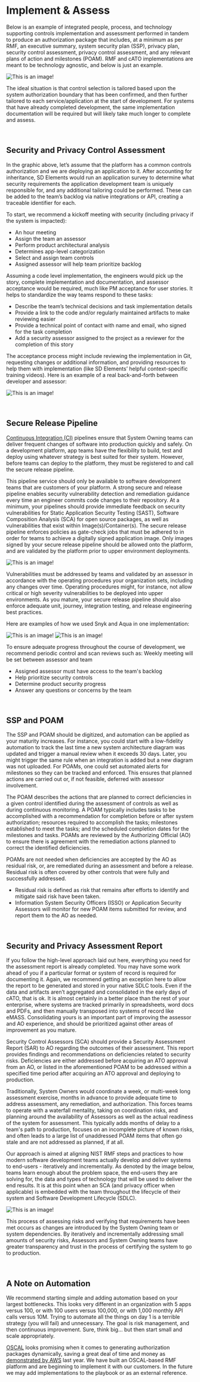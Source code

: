 # Implement & Assess

Below is an example of integrated people, process, and technology supporting controls implementation and assessment performed in tandem to produce an authorization package that includes, at a minimum as per RMF, an executive summary, system security plan (SSP), privacy plan, security control assessment, privacy control assessment, and any relevant plans of action and milestones (POAM). RMF and cATO implementations are meant to be technology agnostic, and below is just an example.

![This is an image!](images/people-process.png)

The ideal situation is that control selection is tailored based upon the system authorization boundary that has been confirmed, and then further tailored to each service/application at the start of development. For systems that have already completed development, the same implementation documentation will be required but will likely take much longer to complete and assess.

<br/>

## Security and Privacy Control Assessment

In the graphic above, let’s assume that the platform has a common controls authorization and we are deploying an application to it. After accounting for inheritance, SD Elements would run an application survey to determine what security requirements the application development team is uniquely responsible for, and any additional tailoring could be performed. These can be added to the team’s backlog via native integrations or API, creating a traceable identifier for each. 

To start, we recommend a kickoff meeting with security (including privacy if the system is impacted):

- An hour meeting
- Assign the team an assessor
- Perform product architectural analysis
- Determines app-level categorization
- Select and assign team controls
- Assigned assessor will help team prioritize backlog

Assuming a code level implementation, the engineers would pick up the story, complete implementation and documentation, and assessor acceptance would be required, much like PM acceptance for user stories. It helps to standardize the way teams respond to these tasks:

- Describe the team’s technical decisions and task implementation details
- Provide a link to the code and/or regularly maintained artifacts to make reviewing easier
- Provide a technical point of contact with name and email, who signed for the task completion
- Add a security assessor assigned to the project as a reviewer for the completion of this story

The acceptance process might include reviewing the implementation in Git, requesting changes or additional information, and providing resources to help them with implementation (like SD Elements’ helpful context-specific training videos). Here is an example of a real back-and-forth between developer and assessor:

![This is an image!](images/example-task.png)

<br/>

## Secure Release Pipeline

[Continuous Integration (CI)](https://www.martinfowler.com/articles/continuousIntegration.html) pipelines ensure that System Owning teams can deliver frequent changes of software into production quickly and safely. On a development platform, app teams have the flexibility to build, test and deploy using whatever strategy is best suited for their system. However, before teams can deploy to the platform, they must be registered to and call the secure release pipeline.

This pipeline service should only be available to software development teams that are customers of your platform. A strong secure and release pipeline enables security vulnerability detection and remediation guidance every time an engineer commits code changes to their repository. At a minimum, your pipelines should provide immediate feedback on security vulnerabilities for Static Application Security Testing (SAST), Software Composition Analysis (SCA) for open source packages, as well as vulnerabilities that exist within Image(s)/Container(s). The secure release pipeline enforces policies as gate-check jobs that must be adhered to in order for teams to achieve a digitally signed application image. Only images signed by your secure release pipeline should be allowed onto the platform, and are validated by the platform prior to upper environment deployments.

![This is an image!](images/secrel.png)

Vulnerabilities must be addressed by teams and validated by an assessor in accordance with the operating procedures your organization sets, including any changes over time. Operating procedures might, for instance, not allow critical or high severity vulnerabilities to be deployed into upper environments. As you mature, your secure release pipeline should also enforce adequate unit, journey, integration testing, and release engineering best practices. 

Here are examples of how we used Snyk and Aqua in one implementation:

![This is an image!](images/snyk.png)
![This is an image!](images/aqua.png)

To ensure adequate progress throughout the course of development, we recommend periodic control and scan reviews such as:
Weekly meeting will be set between assessor and team

- Assigned assessor must have access to the team's backlog
- Help prioritize security controls
- Determine product security progress
- Answer any questions or concerns by the team

<br/>

## SSP and POAM

The SSP and POAM should be digitized, and automation can be applied as your maturity increases. For instance, you could start with a low-fidelity automation to track the last time a new system architecture diagram was updated and trigger a manual review when it exceeds 30 days. Later, you might trigger the same rule when an integration is added but a new diagram was not uploaded. For POAMs, one could set automated alerts for milestones so they can be tracked and enforced. This ensures that planned actions are carried out or, if not feasible, deferred with assessor involvement.

The POAM describes the actions that are planned to correct deficiencies in a given control identified during the assessment of controls as well as during continuous monitoring. A POAM typically includes tasks to be accomplished with a recommendation for completion before or after system authorization; resources required to accomplish the tasks; milestones established to meet the tasks; and the scheduled completion dates for the milestones and tasks. POAMs are reviewed by the Authorizing Official (AO) to ensure there is agreement with the remediation actions planned to correct the identified deficiencies.

POAMs are not needed when deficiencies are accepted by the AO as residual risk, or, are remediated during an assessment and before a release. Residual risk is often covered by other controls that were fully and successfully addressed.

- Residual risk is defined as risk that remains after efforts to identify and mitigate said risk have been taken.
- Information System Security Officers (ISSO) or Application Security Assessors will monitor for new POAM items submitted for review, and report them to the AO as needed.

<br/>

## Security and Privacy Assessment Report

If you follow the high-level approach laid out here, everything you need for the assessment report is already completed. You may have some work ahead of you if a particular format or system of record is required for documenting it. Again, we recommend getting an exception here to allow the report to be generated and stored in your native SDLC tools. Even if the data and artifacts aren’t aggregated and consolidated in the early days of cATO, that is ok. It is almost certainly in a better place than the rest of your enterprise, where systems are tracked primarily in spreadsheets, word docs and PDFs, and then manually transposed into systems of record like eMASS. Consolidating yours is an important part of improving the assessor and AO experience, and should be prioritized against other areas of improvement as you mature.

Security Control Assessors (SCA) should provide a Security Assessment Report (SAR) to AO regarding the outcomes of their assessment. This report provides findings and recommendations on deficiencies related to security risks. Deficiencies are either addressed before acquiring an ATO approval from an AO, or listed in the aforementioned POAM to be addressed within a specified time period after acquiring an ATO approval and deploying to production.

Traditionally, System Owners would coordinate a week, or multi-week long assessment exercise, months in advance to provide adequate time to address assessment, any remediation, and authorization. This forces teams to operate with a waterfall mentality, taking on coordination risks, and planning around the availability of Assessors as well as the actual readiness of the system for assessment. This typically adds months of delay to a team's path to production, focuses on an incomplete picture of known risks, and often leads to a large list of unaddressed POAM items that often go stale and are not addressed as planned, if at all.

Our approach is aimed at aligning NIST RMF steps and practices to how modern software development teams actually develop and deliver systems to end-users - iteratively and incrementally. As denoted by the image below, teams learn enough about the problem space, the end-users they are solving for, the data and types of technology that will be used to deliver the end results. It is at this point when an SCA (and privacy officer when applicable) is embedded with the team throughout the lifecycle of their system and Software Development Lifecycle (SDLC). 

![This is an image!](images/embed-assessors.png)

This process of assessing risks and verifying that requirements have been met occurs as changes are introduced by the System Owning team or system dependencies. By iteratively and incrementally addressing small amounts of security risks, Assessors and System Owning teams have greater transparency and trust in the process of certifying the system to go to production.

<br/>

## A Note on Automation

We recommend starting simple and adding automation based on your largest bottlenecks. This looks very different in an organization with 5 apps versus 100, or with 100 users versus 100,000, or with 1,000 monthly API calls versus 10M. Trying to automate all the things on day 1 is a terrible strategy (you will fail) and unnecessary. The goal is risk management, and then continuous improvement. Sure, think big… but then start small and scale appropriately.

[OSCAL](https://pages.nist.gov/OSCAL/) looks promising when it comes to generating authorization packages dynamically, saving a great deal of time and money as [demonstrated by AWS](https://aws.amazon.com/blogs/security/aws-achieves-the-first-oscal-format-system-security-plan-submission-to-fedramp/) last year. We have built an OSCAL-based RMF platform and are beginning to implement it with our customers. In the future we may add implementations to the playbook or as an external reference.
